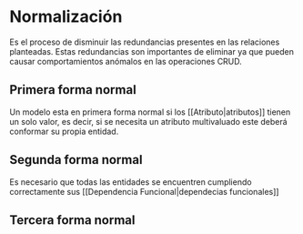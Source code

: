 # Normalización
Es el proceso de disminuir las redundancias presentes en las relaciones planteadas. Estas redundancias son importantes de eliminar ya que pueden causar comportamientos anómalos en las operaciones CRUD. 

## Primera forma normal
Un modelo esta en primera forma normal si los [[Atributo|atributos]] tienen un solo valor, es decir, si se necesita un atributo multivaluado este deberá conformar su propia entidad.
## Segunda forma normal
Es necesario que todas las entidades se encuentren cumpliendo correctamente sus [[Dependencia Funcional|dependecias funcionales]]
## Tercera forma normal

